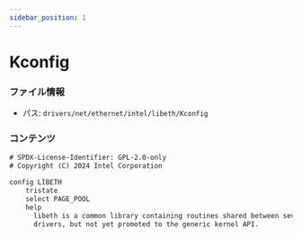 ```yaml
---
sidebar_position: 1
---
```

# Kconfig

### ファイル情報

- パス: `drivers/net/ethernet/intel/libeth/Kconfig`

### コンテンツ

```txt
# SPDX-License-Identifier: GPL-2.0-only
# Copyright (C) 2024 Intel Corporation

config LIBETH
	tristate
	select PAGE_POOL
	help
	  libeth is a common library containing routines shared between several
	  drivers, but not yet promoted to the generic kernel API.

```
